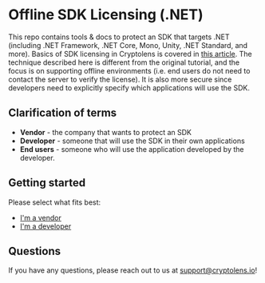 # Offline SDK Licensing (.NET)

This repo contains tools & docs to protect an SDK that targets .NET (including .NET Framework, .NET Core, Mono, Unity, .NET Standard, and more). Basics of SDK licensing in Cryptolens is covered in [this article](https://help.cryptolens.io/licensing-models/sdk-licensing). The technique described here is different from the original tutorial, and the focus is on supporting offline environments (i.e. end users do not need to contact the server to verify the license). It is also more secure since developers need to explicitly specify which applications will use the SDK.

## Clarification of terms

* **Vendor** - the company that wants to protect an SDK
* **Developer** - someone that will use the SDK in their own applications
* **End users** - someone who will use the application developed by the developer.

## Getting started

Please select what fits best:

* [I'm a vendor](Vendor.md)
* [I'm a developer](Developer.md)

## Questions
If you have any questions, please reach out to us at support@cryptolens.io!

